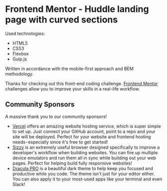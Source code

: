 # Frontend Mentor - Huddle landing page with curved sections

Used technologies:
- HTML5
- CSS3
- Flexbox
- Gulp.js

Written in accordance with the mobile-first approach and BEM methodology. 



Thanks for checking out this front-end coding challenge.
[Frontend Mentor](https://www.frontendmentor.io) challenges allow you to improve your skills in a real-life workflow.

## Community Sponsors

A massive thank you to our community sponsors!

- [Vercel](https://bit.ly/fem-vercel) offers an amazing website hosting service, which is super simple to set up. Just connect your GitHub account, point to a repo and your site will be deployed. Perfect for your website and frontend hosting needs - especially since it's free to get started!
- [Sizzy](https://bit.ly/fm-sizzy) is an extremely useful browser designed specifically to improve a developer's workflow when building websites. You can fire up multiple device emulators and run them all in sync while building out your web pages. Perfect for helping build fully responsive websites!
- [Dracula PRO](https://bit.ly/fem-dracula) is a beautiful dark theme to help keep you focused and productive while you code. The theme isn't just for your editor either. You can also apply it to your most-used apps like your terminal and even Slack!
